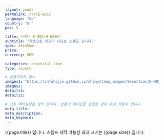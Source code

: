```yaml
---
layout: goods
permalink: /kr/E-905/
language: "ko"
country: "kr"
pos: 5

title: 샤이니 E-905(H-6005)
subtitle: "자동으로 잉크가 나오는 스템프 입니다."
spec: 45x45mm
price: 
currency: KRW

categories: essential_line
type: square

# 상품이미지 정보
images1: "https://infohojin.github.io/shinystamp_images/Essential/E-905/E-905_1.jpg"
images2:
details1:
details2:    

# SEO 메타설정을 정의 합니다. 상품의 메타값을 설정한 경우 우선 적용이 됩니다.
meta_title: 
meta_description:
meta_keyword:
---
```


{{page.title}} 입니다. 스템프 제작 가능한 최대 크기는 {{page.size}} 입니다.